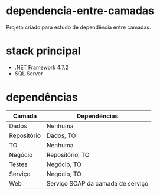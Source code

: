 # dependencia-entre-camadas
Projeto criado para estudo de dependência entre camadas.

# stack principal
- .NET Framework 4.7.2
- SQL Server

# dependências
| Camada | Dependências |
| ------ | ------------ |
| Dados | Nenhuma |
| Repositório | Dados, TO |
| TO | Nenhuma |
| Negócio | Repositório, TO |
| Testes | Negócio, TO |
| Serviço | Negócio, TO |
| Web | Serviço SOAP da camada de serviço |

		
